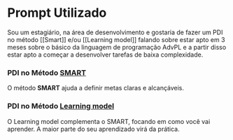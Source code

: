 # Prompt Utilizado
Sou um estagiário, na área de desenvolvimento e gostaria de fazer um PDI no método [[Smart]] e/ou [[Learning model]] falando sobre estar apto em 3 meses sobre o básico da linguagem de programação AdvPL e a partir disso estar apto a começar a desenvolver tarefas de baixa complexidade.

### **PDI no Método [SMART](https://github.com/MatheusRodriguesss/Notes/blob/main/2%20-%20Smart.md)**

O método **SMART** ajuda a definir metas claras e alcançáveis. 

### **PDI no Método [Learning model](https://github.com/MatheusRodriguesss/Notes/blob/main/3%20-%20Learning%20model.md)**

O Learning model complementa o SMART, focando em como você vai aprender. A maior parte do seu aprendizado virá da prática.
